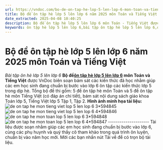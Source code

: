 ```yaml
---
url: https://vndoc.com/bo-de-on-tap-he-lop-5-len-lop-6-mon-toan-va-tieng-viet-203357
title: Bộ đề ôn tập hè lớp 5 lên lớp 6 năm 2025 môn Toán và Tiếng Việt - Bài tập ôn hè lớp 5 lên lớp 6 - VnDoc.com
date_extracted: 2025-04-08 10:40:25
description: Bộ đề ôn tập hè lớp 5 lên lớp 6 môn Toán - Tiếng Việt được VnDoc biên soạn nhằm giúp các em học sinh rèn luyện, củng cố kiến thức trước khi bước vào năm học mới.
keywords: ôn tập hè lớp 5 lên lớp 6,bài tập ôn tập hè lớp 5 lên lớp 6,đề ôn tập hè lớp 5 lên lớp 6,Bộ đề ôn tập hè lớp 5 môn Toán và Tiếng Việt,Bài tập ôn hè lớp 5 lên lớp 6 môn Toán và Tiếng Việt có đáp án,Bài tập ôn hè lớp 5 môn Toán và Tiếng Việt có đáp án,Bài tập ôn hè lớp 5 lên lớp 6 môn Toán và Tiếng Việt,Ôn hè lớp 5 môn Toán và Tiếng Việt,Ôn hè lớp 5 môn Toán và Tiếng Việt có đáp án,ôn tập toán lớp 5 lên 6
---
```


# Bộ đề ôn tập hè lớp 5 lên lớp 6 năm 2025 môn Toán và Tiếng Việt
 _Bài tập ôn hè lớp 5 lên lớp 6_
**Bộ đề[ôn tập hè lớp 5 lên lớp 6](<https://vndoc.com/on-he-lop-5-len6>) môn Toán và Tiếng Việt** được VnDoc biên soạn bám sát các kiến thức đã học nhằm giúp các em học sinh đang chuẩn bị bước vào lớp 6 ôn tập các kiến thức lớp 5 trong dịp hè.
Tổng bộ đề thi gồm: 5 đề ôn tập hè môn Toán và 5 đề ôn tập hè môn Tiếng Việt \(có đáp án chi tiết\), bám sát nội dung sách giáo khoa Toán lớp 5, Tiếng Việt lớp 5 Tập 1, Tập 2.
**Hình ảnh minh họa tài liệu:**
![de on tap he mon tieng viet lop 5 len lop 6 3*594845](https://i.vdoc.vn/data/image/2024/05/20/de-on-tap-he-mon-tieng-viet-lop-5-len-lop-6-3.jpg)![de on tap he mon tieng viet lop 5 len lop 6 4*594846](https://i.vdoc.vn/data/image/2024/05/20/de-on-tap-he-mon-tieng-viet-lop-5-len-lop-6-4.jpg)![de on tap he mon toan lop 5 len lop 6 3*594848](https://i.vdoc.vn/data/image/2024/05/20/de-on-tap-he-mon-toan-lop-5-len-lop-6-3.jpg)![de on tap he mon toan lop 5 len lop 6 4*594847](https://i.vdoc.vn/data/image/2024/05/20/de-on-tap-he-mon-toan-lop-5-len-lop-6-4.jpg)
\---------------------
Tài liệu được soạn nhằm giúp các em học sinh đang chuẩn bị bước vào lớp 6, cùng các phụ huynh và quý thầy cô tham khảo trong quá trình ôn luyện, chuẩn bị vào năm học mới. Mời các bạn nhấn nút Tải về để có trọn bộ tài liệu.

